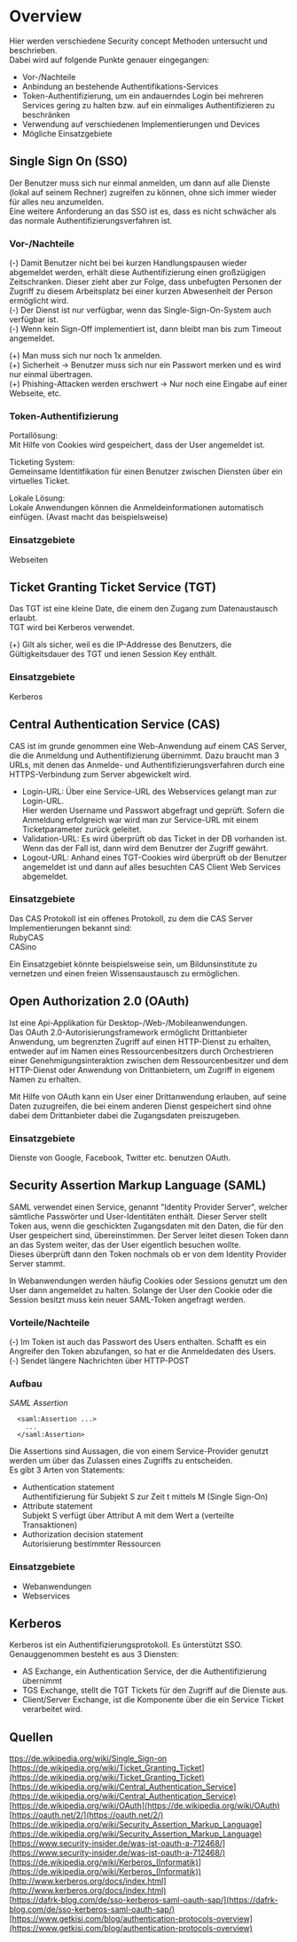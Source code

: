 # Overview
Hier werden verschiedene Security concept Methoden untersucht und beschrieben.  
Dabei wird auf folgende Punkte genauer eingegangen:

- Vor-/Nachteile
- Anbindung an bestehende Authentifikations-Services
- Token-Authentifizierung, um ein andauerndes Login bei mehreren Services gering zu halten bzw. auf ein einmaliges Authentifizieren zu beschränken
- Verwendung auf verschiedenen Implementierungen und Devices
- Mögliche Einsatzgebiete

## Single Sign On (SSO)
Der Benutzer muss sich nur einmal anmelden, um dann auf alle Dienste (lokal auf seinem Rechner) zugreifen zu können, ohne sich immer wieder für alles neu anzumelden.  
Eine weitere Anforderung an das SSO ist es, dass es nicht schwächer als das normale Authentifizierungsverfahren ist.

### Vor-/Nachteile
(-) Damit Benutzer nicht bei bei kurzen Handlungspausen wieder abgemeldet werden, erhält diese Authentifizierung einen großzügigen Zeitschranken. Dieser zieht aber zur Folge, dass unbefugten Personen der Zugriff zu diesem Arbeitsplatz bei einer kurzen Abwesenheit der Person ermöglicht wird.  
(-) Der Dienst ist nur verfügbar, wenn das Single-Sign-On-System auch verfügbar ist.  
(-) Wenn kein Sign-Off implementiert ist, dann bleibt man bis zum Timeout angemeldet.  

(+) Man muss sich nur noch 1x anmelden.  
(+) Sicherheit -> Benutzer muss sich nur ein Passwort merken und es wird nur einmal übertragen.  
(+) Phishing-Attacken werden erschwert -> Nur noch eine Eingabe auf einer Webseite, etc.

### Token-Authentifizierung
Portallösung:  
Mit Hilfe von Cookies wird gespeichert, dass der User angemeldet ist.  

Ticketing System:  
Gemeinsame Identitfikation für einen Benutzer zwischen Diensten über ein virtuelles Ticket.  

Lokale Lösung:  
Lokale Anwendungen können die Anmeldeinformationen automatisch einfügen. (Avast macht das beispielsweise)  

### Einsatzgebiete
Webseiten  

## Ticket Granting Ticket Service (TGT)
Das TGT ist eine kleine Date, die einem den Zugang zum Datenaustausch erlaubt.  
TGT wird bei Kerberos verwendet.

(+) Gilt als sicher, weil es die IP-Addresse des Benutzers, die Gültigkeitsdauer des TGT und ienen Session Key enthält.

### Einsatzgebiete
Kerberos

## Central Authentication Service (CAS)
CAS ist im grunde genommen eine Web-Anwendung auf einem CAS Server, die die Anmeldung und Authentifizierung übernimmt. Dazu braucht man 3 URLs, mit denen das Anmelde- und Authentifizierungsverfahren durch eine HTTPS-Verbindung zum Server abgewickelt wird.  
- Login-URL:
Über eine Service-URL des Webservices gelangt man zur Login-URL.  
Hier werden Username und Passwort abgefragt und geprüft. Sofern die Anmeldung erfolgreich war wird man zur Service-URL mit einem Ticketparameter zurück geleitet. 
- Validation-URL:
Es wird überprüft ob das Ticket in der DB vorhanden ist. Wenn das der Fall ist, dann wird dem Benutzer der Zugriff gewährt.
- Logout-URL:
Anhand eines TGT-Cookies wird überprüft ob der Benutzer angemeldet ist und dann auf alles besuchten CAS Client Web Services abgemeldet.  

### Einsatzgebiete
Das CAS Protokoll ist ein offenes Protokoll, zu dem die CAS Server Implementierungen bekannt sind:  
RubyCAS  
CASino

Ein Einsatzgebiet könnte beispielsweise sein, um Bildunsinstitute zu vernetzen und einen freien Wissensaustausch zu ermöglichen.
## Open Authorization 2.0 (OAuth)
Ist eine Api-Applikation für Desktop-/Web-/Mobileanwendungen.  
Das OAuth 2.0-Autorisierungsframework ermöglicht Drittanbieter Anwendung, um begrenzten Zugriff auf einen HTTP-Dienst zu erhalten, entweder auf im Namen eines Ressourcenbesitzers durch Orchestrieren einer Genehmigungsinteraktion zwischen dem Ressourcenbesitzer und dem HTTP-Dienst oder Anwendung von Drittanbietern, um Zugriff in eigenem Namen zu erhalten.

Mit Hilfe von OAuth kann ein User einer Drittanwendung erlauben, auf seine Daten zuzugreifen, die bei einem anderen Dienst gespeichert sind ohne dabei dem Drittanbieter dabei die Zugangsdaten preiszugeben.

### Einsatzgebiete
Dienste von Google, Facebook, Twitter etc. benutzen OAuth.

## Security Assertion Markup Language (SAML)
SAML verwendet einen Service, genannt "Identity Provider Server", welcher sämtliche Passwörter und User-Identitäten enthält. Dieser Server stellt Token aus, wenn die geschickten Zugangsdaten mit den Daten, die für den User gespeichert sind, übereinstimmen. Der Server leitet diesen Token dann an das System weiter, das der User eigentlich besuchen wollte.  
Dieses überprüft dann den Token nochmals ob er von dem Identity Provider Server stammt.  

In Webanwendungen werden häufig Cookies oder Sessions genutzt um den User dann angemeldet zu halten. Solange der User den Cookie oder die Session besitzt muss kein neuer SAML-Token angefragt werden.

### Vorteile/Nachteile
(-) Im Token ist auch das Passwort des Users enthalten. Schafft es ein Angreifer den Token abzufangen, so hat er die Anmeldedaten des Users.  
(-) Sendet längere Nachrichten über HTTP-POST

### Aufbau
_SAML Assertion_

      <saml:Assertion ...>
        ...
      </saml:Assertion>
Die Assertions sind Aussagen, die von einem Service-Provider genutzt werden um über das Zulassen eines Zugriffs zu entscheiden.  
Es gibt 3 Arten von Statements:
- Authentication statement  
Authentifizierung für Subjekt S zur Zeit t mittels M (Single Sign-On)
- Attribute statement  
Subjekt S verfügt über Attribut A mit dem Wert a (verteilte Transaktionen)
- Authorization decision statement  
Autorisierung bestimmter Ressourcen

### Einsatzgebiete
- Webanwendungen
- Webservices

## Kerberos
Kerberos ist ein Authentifizierungsprotokoll. Es ünterstützt SSO.  
Genauggenommen besteht es aus 3 Diensten:

- AS Exchange, ein Authentication Service, der die Authentifizierung übernimmt
- TGS Exchange, stellt die TGT Tickets für den Zugriff auf die Dienste aus.
- Client/Server Exchange, ist die Komponente über die ein Service Ticket verarbeitet wird.

## Quellen
[ttps://de.wikipedia.org/wiki/Single_Sign-on](https://de.wikipedia.org/wiki/Single_Sign-on)  
[https://de.wikipedia.org/wiki/Ticket_Granting_Ticket](https://de.wikipedia.org/wiki/Ticket_Granting_Ticket)  
[https://de.wikipedia.org/wiki/Central_Authentication_Service](https://de.wikipedia.org/wiki/Central_Authentication_Service)  
[https://de.wikipedia.org/wiki/OAuth](https://de.wikipedia.org/wiki/OAuth)  
[https://oauth.net/2/](https://oauth.net/2/)  
[https://de.wikipedia.org/wiki/Security_Assertion_Markup_Language](https://de.wikipedia.org/wiki/Security_Assertion_Markup_Language)  
[https://www.security-insider.de/was-ist-oauth-a-712468/](https://www.security-insider.de/was-ist-oauth-a-712468/)  
[https://de.wikipedia.org/wiki/Kerberos_(Informatik)](https://de.wikipedia.org/wiki/Kerberos_(Informatik))  
[http://www.kerberos.org/docs/index.html](http://www.kerberos.org/docs/index.html)  
[https://dafrk-blog.com/de/sso-kerberos-saml-oauth-sap/](https://dafrk-blog.com/de/sso-kerberos-saml-oauth-sap/)  
[https://www.getkisi.com/blog/authentication-protocols-overview](https://www.getkisi.com/blog/authentication-protocols-overview)  



